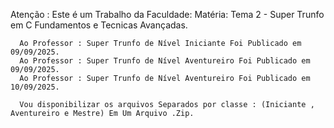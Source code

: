 Atenção :
      Este é um Trabalho da Faculdade: 
      Matéria: Tema 2 - Super Trunfo em C Fundamentos e Tecnicas Avançadas.
      
      Ao Professor : Super Trunfo de Nível Iniciante Foi Publicado em 09/09/2025.
      Ao Professor : Super Trunfo de Nível Aventureiro Foi Publicado em 09/09/2025.
      Ao Professor : Super Trunfo de Nível Aventureiro Foi Publicado em 10/09/2025.

      Vou disponibilizar os arquivos Separados por classe : (Iniciante , Aventureiro e Mestre) Em Um Arquivo .Zip.

